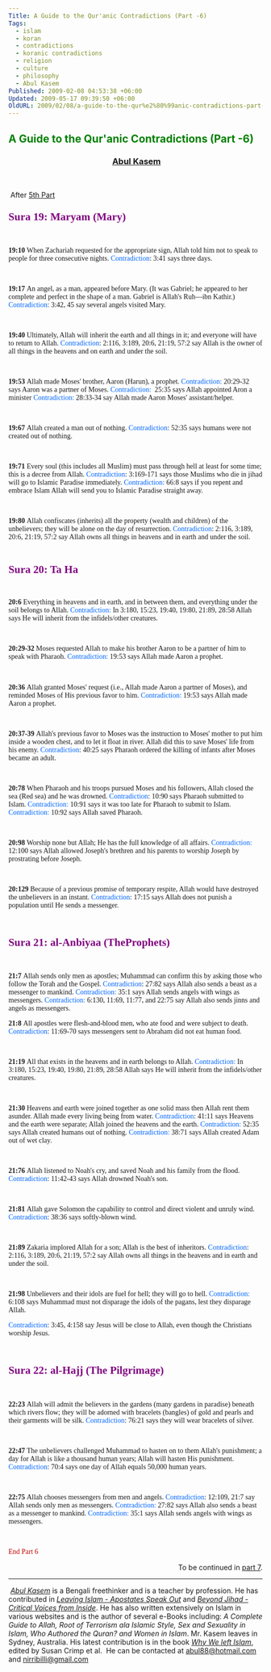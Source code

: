 ```yaml
---
Title: A Guide to the Qur'anic Contradictions (Part -6)
Tags:
  - islam
  - koran
  - contradictions
  - koranic contradictions
  - religion
  - culture
  - philosophy
  - Abul Kasem
Published: 2009-02-08 04:53:38 +06:00
Updated: 2009-05-17 09:39:50 +06:00
OldURL: 2009/02/08/a-guide-to-the-qur%e2%80%99anic-contradictions-part-6/
---
```


<h2><span style="color: #008000;">A Guide to the Qur'anic Contradictions (Part -6)</span></h2>
<h3 style="text-align: center;"> <span style="color: #000080;"><strong><a href="https://gold.mukto-mona.com/Articles/kasem/index.html">Abul Kasem</a></strong></span></h3>
<p class="MsoNormal" style="text-align: center;" align="center"> </p>
<p class="MsoNormal"> After <a href="https://enblog.muktomona.com/?p=110">5th Part</a></p>

<h3><span style="color: #800080;"><strong><span style="font-size: 16pt; font-family: Verdana;">Sura 19: Maryam (Mary)</span></strong></span></h3>
<p class="MsoNormal"><span style="font-family: Verdana;"> </span></p>

<p class="MsoNormal"><span style="font-family: Verdana;"><strong>19:10
</strong>When Zachariah requested for the appropriate sign, Allah told him not to speak to people for three consecutive nights.
<span style="color: #0066ff;">Contradiction</span>: 3:41 says three days.</span>
<p class="MsoNormal"><span style="font-family: Verdana;"> </span></p>

<p class="MsoNormal"><span style="font-family: Verdana;"><strong>19:17
</strong>An angel, as a man, appeared before Mary. (It was Gabriel; he appeared to her complete and perfect in the shape of a man. Gabriel is Allah's Ruh—ibn Kathir.)
<span style="color: #0066ff;">Contradiction</span>: 3:42, 45 say several angels visited Mary.</span>
<p class="MsoNormal"><span style="font-family: Verdana;"> </span></p>

<p class="MsoNormal"><span style="font-family: Verdana;"><strong>19:40
</strong>Ultimately, Allah will inherit the earth and all things in it; and everyone will have to return to Allah.
<span style="color: #0066ff;">Contradiction</span>: 2:116, 3:189, 20:6, 21:19, 57:2 say Allah is the owner of all things in the heavens and on earth and under the soil.</span>
<p class="MsoNormal"><span style="font-family: Verdana;"> </span></p>

<p class="MsoNormal"><span style="font-family: Verdana;"><strong>19:53
</strong>Allah made Moses' brother, Aaron (Harun), a prophet.
<span style="color: #0066ff;">Contradiction:</span> 20:29‑32 says Aaron was a partner of Moses.
<span style="color: #0066ff;">Contradiction:</span>  25:35 says Allah appointed Aron a minister
<span style="color: #0066ff;">Contradiction:</span> 28:33‑34 say Allah made Aaron Moses' assistant/helper.</span>
<p class="MsoNormal"><span style="font-family: Verdana;"> </span></p>

<p class="MsoNormal"><span style="font-family: Verdana;"><strong>19:67
</strong>Allah created a man out of nothing.
<span style="color: #0066ff;">Contradiction</span>: 52:35 says humans were not created out of nothing.</span>
<p class="MsoNormal"><span style="font-family: Verdana;"> </span></p>

<p class="MsoNormal"><span style="font-family: Verdana;"><strong>19:71
</strong>Every soul (this includes all Muslim) must pass through hell at least for some time; this is a decree from Allah.
<span style="color: #0066ff;">Contradiction</span>: 3:169‑171 says those Muslims who die in jihad will go to Islamic Paradise immediately.
<span style="color: #0066ff;">Contradiction:</span> 66:8 says if you repent and embrace Islam Allah will send you to Islamic Paradise straight away.</span>
<p class="MsoNormal"><span style="font-family: Verdana;"> </span></p>

<p class="MsoNormal"><span style="font-family: Verdana;"><strong>19:80
</strong>Allah confiscates (inherits) all the property (wealth and children) of the unbelievers; they will be alone on the day of resurrection.
<span style="color: #0066ff;">Contradiction</span>: 2:116, 3:189, 20:6, 21:19, 57:2 say Allah owns all things in heavens and in earth and under the soil.</span>
<p class="MsoNormal"><span style="font-family: Verdana;"> </span></p>
<p class="MsoNormal" style="page-break-before: always;"><strong><span style="font-size: 16pt; font-family: Verdana;"><span style="color: #800080;">Sura 20: Ta Ha</span></span></strong></p>
<p class="MsoNormal"><span style="font-family: Verdana;"> </span></p>

<p class="MsoNormal"><span style="font-family: Verdana;"><strong>20:6
</strong>Everything in heavens and in earth, and in between them, and everything under the soil belongs to Allah.
<span style="color: #0066ff;">Contradiction:</span> In 3:180, 15:23, 19:40, 19:80, 21:89, 28:58 Allah says He will inherit from the infidels/other creatures.</span>
<p class="MsoNormal"><span style="font-family: Verdana;"> </span></p>

<p class="MsoNormal"><span style="font-family: Verdana;"><strong>20:29‑32
</strong>Moses requested Allah to make his brother Aaron to be a partner of him to speak with Pharaoh.
<span style="color: #0066ff;">Contradiction:</span> 19:53 says Allah made Aaron a prophet.</span>

 
<p class="MsoNormal"><span style="font-family: Verdana;"><strong>20:36
</strong>Allah granted Moses' request (i.e., Allah made Aaron a partner of Moses), and reminded Moses of His previous favor to him.
<span style="color: #0066ff;">Contradiction:</span> 19:53 says Allah made Aaron a prophet.</span>
<p class="MsoNormal"><span style="font-family: Verdana;"> </span></p>

<p class="MsoNormal"><span style="font-family: Verdana;"><strong>20:37‑39
</strong>Allah's previous favor to Moses was the instruction to Moses' mother to put him inside a wooden chest, and to let it float in river. Allah did this to save Moses' life from his enemy.
<span style="color: #0066ff;">Contradiction</span>: 40:25 says Pharaoh ordered the killing of infants after Moses became an adult.</span>
<p class="MsoNormal"><span style="font-family: Verdana;"> </span></p>

<p class="MsoNormal"><span style="font-family: Verdana;"><strong>20:78
</strong>When Pharaoh and his troops pursued Moses and his followers, Allah closed the sea (Red sea) and he was drowned.
<span style="color: #0066ff;">Contradiction</span>: 10:90 says Pharaoh submitted to Islam.
<span style="color: #0066ff;">Contradiction:</span> 10:91 says it was too late for Pharaoh to submit to Islam.
<span style="color: #0066ff;">Contradiction:</span> 10:92 says Allah saved Pharaoh.</span>
<p class="MsoNormal"><span style="font-family: Verdana;"> </span></p>

<p class="MsoNormal"><span style="font-family: Verdana;"><strong>20:98
</strong>Worship none but Allah; He has the full knowledge of all affairs.
<span style="color: #0066ff;">Contradiction:</span> 12:100 says Allah allowed Joseph's brethren and his parents to worship Joseph by prostrating before Joseph.</span>
<p class="MsoNormal"><span style="font-family: Verdana;"> </span></p>

<p class="MsoNormal"><span style="font-family: Verdana;"><strong>20:129
</strong>Because of a previous promise of temporary respite, Allah would have destroyed the unbelievers in an instant.
<span style="color: #0066ff;">Contradiction</span>: 17:15 says Allah<span style="color: #0066ff;"> </span>does not punish a population until He sends a messenger.</span>
<p class="MsoNormal"><span style="font-family: Verdana;"> </span></p>

<h3><strong><span style="font-size: 16pt; font-family: Verdana;"><span style="color: #800080;">Sura 21: al‑Anbiyaa (TheProphets)</span></span></strong></h3>
<p class="MsoNormal"><span style="font-family: Verdana;"> </span></p>

<p class="MsoNormal"><span style="font-family: Verdana;"><strong>21:7
</strong>Allah sends only men as apostles; Muhammad can confirm this by asking those who follow the Torah and the Gospel.
<span style="color: #0066ff;">Contradiction</span>: 27:82 says Allah also sends a beast as a messenger to mankind.
<span style="color: #0066ff;">Contradiction:</span> 35:1 says Allah sends angels with wings as messengers.
<span style="color: #0066ff;">Contradiction:</span> 6:130, 11:69, 11:77, and 22:75 say Allah also sends jinns and angels as messengers.</span>

<p class="MsoNormal"><span style="font-family: Verdana;"><strong>21:8
</strong>All apostles were flesh‑and‑blood men, who ate food and were subject to death.
<span style="color: #0066ff;">Contradiction</span>: 11:69‑70 says messengers sent to Abraham did not eat human food.</span>
<p class="MsoNormal"><span style="font-family: Verdana;"> </span></p>

<p class="MsoNormal"><span style="font-family: Verdana;"><strong>21:19
</strong>All that exists in the heavens and in earth belongs to Allah.
<span style="color: #0066ff;">Contradiction:</span> In 3:180, 15:23, 19:40, 19:80, 21:89, 28:58 Allah says He will inherit from the infidels/other creatures.</span>
<p class="MsoNormal"><span style="font-family: Verdana;"> </span></p>

<p class="MsoNormal"><span style="font-family: Verdana;"><strong>21:30
</strong>Heavens and earth were joined together as one solid mass then Allah rent them asunder. Allah made every living being from water.
<span style="color: #0066ff;">Contradiction</span>: 41:11 says Heavens and the earth were separate; Allah joined the heavens and the earth.
<span style="color: #0066ff;">Contradiction:</span> 52:35 says Allah created humans out of nothing.
<span style="color: #0066ff;">Contradiction:</span> 38:71 says Allah created Adam out of wet clay.</span>
<p class="MsoNormal"><span style="font-family: Verdana;"> </span></p>

<p class="MsoNormal"><span style="font-family: Verdana;"><strong>21:76
</strong>Allah listened to Noah's cry, and saved Noah and his family from the flood.
<span style="color: #0066ff;">Contradiction</span>: 11:42‑43 says Allah drowned Noah's son.</span>
<p class="MsoNormal"><span style="font-family: Verdana;"> </span></p>

<p class="MsoNormal"><span style="font-family: Verdana;"><strong>21:81
</strong>Allah gave Solomon the capability to control and direct violent and unruly wind.
<span style="color: #0066ff;">Contradiction</span>: 38:36 says softly‑blown wind.</span>
<p class="MsoNormal"><span style="font-family: Verdana;"> </span></p>

<p class="MsoNormal"><span style="font-family: Verdana;"><strong>21:89
</strong>Zakaria implored Allah for a son; Allah is the best of inheritors.
<span style="color: #0066ff;">Contradiction</span>: 2:116, 3:189, 20:6, 21:19, 57:2 say Allah owns all things in the heavens and in earth and under the soil.</span>
<p class="MsoNormal"><span style="font-family: Verdana;"> </span></p>

<p class="MsoNormal"><span style="font-family: Verdana;"><strong>21:98
</strong>Unbelievers and their idols are fuel for hell; they will go to hell.
<span style="color: #0066ff;">Contradiction:</span> 6:108 says Muhammad must not disparage the idols of the pagans, lest they disparage Allah.</span>
<p class="MsoNormal"><span style="font-family: Verdana;"><span style="color: #0066ff;">Contradiction</span>: 3:45, 4:158 say Jesus will be close to Allah, even though the Christians worship Jesus.</span></p>
<p class="MsoNormal"><span style="font-family: Verdana;"> </span></p>

<h3><strong><span style="font-size: 16pt; font-family: Verdana;"><span style="color: #800080;">Sura 22: al‑Hajj (The Pilgrimage)</span></span></strong></h3>
<p class="MsoNormal"><span style="font-family: Verdana;"> </span></p>

<p class="MsoNormal"><span style="font-family: Verdana;"><strong>22:23
</strong>Allah will admit the believers in the gardens (many gardens in paradise) beneath which rivers flow; they will be adorned with bracelets (bangles) of gold and pearls and their garments will be silk.
<span style="color: #0066ff;">Contradiction</span>: 76:21 says they will wear bracelets of silver.</span>
<p class="MsoNormal"><span style="font-family: Verdana;"> </span></p>

<p class="MsoNormal"><span style="font-family: Verdana;"><strong>22:47
</strong>The unbelievers challenged Muhammad to hasten on to them Allah's punishment; a day for Allah is like a thousand human years; Allah will hasten His punishment.
<span style="color: #0066ff;">Contradiction</span>: 70:4 says one day of Allah equals 50,000 human years.</span>
<p class="MsoNormal"><span style="font-family: Verdana;"> </span></p>

<p class="MsoNormal"><span style="font-family: Verdana;"><strong>22:75
</strong>Allah chooses messengers from men and angels.
<span style="color: #0066ff;">Contradiction</span>: 12:109, 21:7 say Allah sends only men as messengers.
<span style="color: #0066ff;">Contradiction:</span> 27:82 says Allah also sends a beast as a messenger to mankind.
<span style="color: #0066ff;">Contradiction:</span> 35:1 says Allah sends angels with wings as messengers.</span>
<p class="MsoNormal"><span style="font-family: Verdana;"> </span></p>
<p class="MsoNormal"><span style="font-family: Verdana;"><span style="color: #c00000;">End Part 6</span></span></p>
<p class="MsoNormal" align="right">To be continued in <a href="https://enblog.muktomona.com/?p=148">part 7</a>.</p>

<hr />
<p class="MsoNormal"> <em><a href="https://gold.mukto-mona.com/Articles/kasem/index.html">Abul Kasem</a></em> is a Bengali freethinker and is a teacher by profession. He has contributed in <a href="https://www.amazon.com/Leaving-Islam-Apostates-Speak-Out/dp/1591020689/ref=pd_bbs_sr_1/104-8919824-5747905?ie=UTF8&amp;s=books&amp;qid=1176351399&amp;sr=1-1" target="_blank"><em>Leaving Islam - Apostates Speak Out</em></a><em> </em>and<em> <a href="https://www.amazon.com/gp/product/1933146192/sr=8-1/qid=1144991009/ref=pd_bbs_1/002-2152279-3237646?_encoding=UTF8" target="_blank">Beyond Jihad - Critical Voices from Inside</a></em>. He has also written extensively on Islam in various websites and is the author of several e-Books including: <em>A Complete Guide to Allah, Root of Terrorism ala Islamic Style, Sex and Sexuality in Islam, Who Authored the Quran? and Women in Islam</em>. Mr. Kasem leaves in Sydney, Australia. His latest contribution is in the book <em><a href="https://www.amazon.com/Why-We-Left-Islam-Muslims/dp/0979267102">Why We left Islam</a></em>, edited by Susan Crimp et al.  He can be contacted at <a href="mailto:abul88@hotmail.com">abul88@hotmail.com</a> and <a href="mailto:nirribilli@gmail.com">nirribilli@gmail.com</a></p>
<p class="MsoNormal"> </p>
